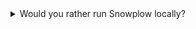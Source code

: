 <details>
<summary>Would you rather run Snowplow locally?</summary>

Check out [Snowplow Micro](/docs/getting-started-with-micro/what-is-micro/index.md)! Not what you are looking for? Let us know.

<form name="pocket-edition" method="POST" action="#" data-netlify="true">
  <p>
    What you have in mind?<br/>
    <textarea name="use-case" rows="4" cols="50" placeholder="I’d like to..."></textarea>
  </p>
  <p>
    Can we contact you for further discussion?<br/>
    <input type="text" name="name" placeholder="Your name" /><br/>
    <input type="email" name="email" placeholder="Your email" />
  </p>
  <input type="hidden" name="form-name" value="pocket-edition" />
  <button type="submit">Share</button>
</form>
</details>
